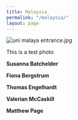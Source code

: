 ```yaml
---
title: Malaysia
permalink: "/malaysia/"
layout: page
---
```


![uni malaya entrance.jpg](/ncp/uploads/uni%20malaya%20entrance.jpg)

This is a test photo

**Susanna Batchelder**

**Fiona Bergstrum**

**Thomas Engelhardt**

**Valerian McCaskill**

**Matthew Page**